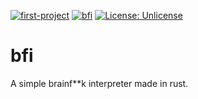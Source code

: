 [![first-project](https://img.shields.io/static/v1.svg?label=First%20project%20in&message=Rust&color=red)](https://www.rust-lang.org/)
[![bfi](https://img.shields.io/static/v1.svg?label=Brainfuck&message=Interpreter&color=blue)](https://en.wikipedia.org/wiki/Brainfuck)
[![License: Unlicense](https://img.shields.io/badge/license-Unlicense-blue.svg)](http://unlicense.org/)

# bfi
A simple brainf**k interpreter made in rust.
